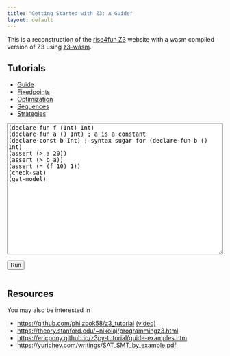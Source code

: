 ```yaml
---
title: "Getting Started with Z3: A Guide"
layout: default
---
```


<script src="coi-serviceworker.js"></script>
<script src="out/z3.js"> </script>
<script src="helper.js"> </script> 

This is a reconstruction of the [rise4fun Z3](https://web.archive.org/web/20210119175613/https://rise4fun.com/Z3/tutorial/guide) website with a wasm compiled version of Z3 using [z3-wasm](https://github.com/bramvdbogaerde/z3-wasm).


## Tutorials

- [Guide](guide.html)
- [Fixedpoints](fixedpoint.html)
- [Optimization](optimization.html)
- [Sequences](sequences.html)
- [Strategies](strategies.html)


<textarea id="z3_input" rows=20 style="width:100%">
(declare-fun f (Int) Int)
(declare-fun a () Int) ; a is a constant
(declare-const b Int) ; syntax sugar for (declare-fun b () Int)
(assert (> a 20))
(assert (> b a))
(assert (= (f 10) 1))
(check-sat)
(get-model)
</textarea>
<button onclick="run_id('z3_input','z3_result')">Run</button>
<br>
<code id="z3_result" style="white-space:pre-wrap"> </code>

## Resources
You may also be interested in 

- <https://github.com/philzook58/z3_tutorial> [(video)](https://www.youtube.com/watch?v=56IIrBZy9Rc&feature=youtu.be&ab_channel=BroadInstitute)
- <https://theory.stanford.edu/~nikolaj/programmingz3.html>
- <https://ericpony.github.io/z3py-tutorial/guide-examples.htm>
- <https://yurichev.com/writings/SAT_SMT_by_example.pdf>

